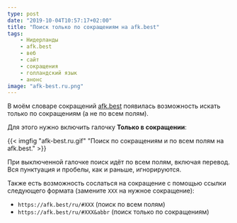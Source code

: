 ```yaml
---
type: post
date: "2019-10-04T10:57:17+02:00"
title: "Поиск только по сокращениям на afk.best"
tags:
    - Нидерланды
    - afk.best
    - веб
    - сайт
    - сокращения
    - голландский язык
    - анонс
image: "afk-best.ru.png"
---
```


В моём словаре сокращений [afk.best](https://afk.best/ru/) появилась возможность искать только по сокращениям (а не по всем полям).

<!--more-->

Для этого нужно включить галочку **Только в сокращении**:

{{< imgfig "afk-best.ru.gif" "Поиск по сокращениям и по всем полям на afk.best." >}}

При выключенной галочке поиск идёт по всем полям, включая перевод. Вся пунктуация и пробелы, как и раньше, игнорируются.

Также есть возможность сослаться на сокращение с помощью ссылки следующего формата (замените `XXX` на нужное сокращение):

* `https://afk.best/ru/#XXX` (поиск по всем полям)
* `https://afk.best/ru/#XXX&abbr` (поиск только по сокращениям)
